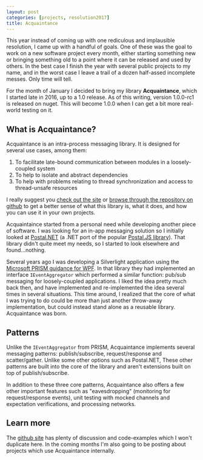 ```yaml
---
layout: post
categories: [projects, resolution2017]
title: Acquaintance
---
```


This year instead of coming up with one rediculous and implausible resolution, I came up with a handful of goals. One of these was the goal to work on a new software project every month, either starting something new or bringing something old to a point where it can be released and used by others. In the best case I finish the year with several public projects to my name, and in the worst case I leave a trail of a dozen half-assed incomplete messes. Only time will tell.

For the month of January I decided to bring my library **Acquaintance**, which I started late in 2016, up to a 1.0 release. As of this writing, version 1.0.0-rc1 is released on nuget. This will become 1.0.0 when I can get a bit more real-world testing on it.

## What is Acquaintance?

Acquaintance is an intra-process messaging library. It is designed for several use cases, among them:

1) To facilitate late-bound communication between modules in a loosely-coupled system
2) To help to isolate and abstract dependencies 
3) To help with problems relating to thread synchronization and access to thread-unsafe resources

I really suggest you [check out the site](http://whiteknight.github.io/Acquaintance) or 
[browse through the repository on github](http://github.com/Whiteknight/Acquaintance) to get a better sense of what this library is, what it does, and how you can use it in your own projects.

Acquaintaince started from a personal need while developing another piece of software. I was looking for an in-app messaging solution so I initially looked at [Postal.NET](https://github.com/rjperes/Postal.NET) (a .NET port of the popular [Postal.JS library](https://github.com/postaljs/postal.js)). That library didn't quite meet my needs, so I started to look elsewhere and found...nothing.

Several years ago I was developing a Silverlight application using the [Microsoft PRISM guidance for WPF](https://msdn.microsoft.com/en-us/library/ff648612.aspx). In that library they had implemented an interface `IEventAggregator` which performed a similar function: pub/sub messaging for loosely-coupled applications. I liked the idea pretty much back then, and have implemented and re-implemented the idea several times in several situations. This time around, I realized that the core of what I was trying to do could be more than just another throw-away implementation, but could instead stand alone as a reusable library. Acquaintance was born.

## Patterns

Unlike the `IEventAggregator` from PRISM, Acquaintance implements several messaging patterns: publish/subscribe, request/response and scatter/gather. Unlike some other options such as Postal.NET, These other patterns are built into the core of the library and aren't extensions built on top of publish/subscribe.

In addition to these three core patterns, Acquaintance also offers a few other important features such as "eavesdropping" (monitoring for request/response events), unit testing with mocked channels and expectation verifications, and processing networks.

## Learn more

The [github site](http://whiteknight.github.io/Acquaintance) has plenty of discussion and code-examples which I won't duplicate here. In the coming months I'm also going to be posting about projects which use Acquaintance internally.
